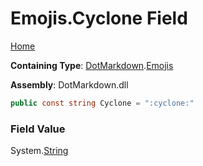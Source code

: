 # Emojis\.Cyclone Field

[Home](../../../README.md)

**Containing Type**: [DotMarkdown](../../README.md)\.[Emojis](../README.md)

**Assembly**: DotMarkdown\.dll

```csharp
public const string Cyclone = ":cyclone:"
```

### Field Value

System\.[String](https://docs.microsoft.com/en-us/dotnet/api/system.string)
